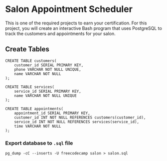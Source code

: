 # Salon Appointment Scheduler
This is one of the required projects to earn your certification. For this project, you will create an interactive Bash program that uses PostgreSQL to track the customers and appointments for your salon.

## Create Tables

```postgresql
CREATE TABLE customers(
    customer_id SERIAL PRIMARY KEY, 
    phone VARCHAR NOT NULL UNIQUE, 
    name VARCHAR NOT NULL
);

CREATE TABLE services(
    service_id SERIAL PRIMARY KEY, 
    name VARCHAR NOT NULL UNIQUE
);

CREATE TABLE appointments(
    appointment_id SERIAL PRIMARY KEY, 
    customer_id INT NOT NULL REFERENCES customers(customer_id), 
    service_id INT NOT NULL REFERENCES services(service_id), 
    time VARCHAR NOT NULL
);
```

### Export database to `.sql` file
```shell
pg_dump -cC --inserts -U freecodecamp salon > salon.sql
```